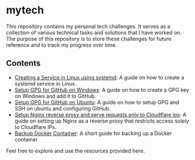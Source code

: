 # mytech

This repository contains my personal tech challenges. It serves as a collection of various technical tasks and solutions that I have worked on. The purpose of this repository is to store these challenges for future reference and to track my progress over time.

## Contents

- [Creating a Service in Linux using systemd](Linux/CreatingServices.md): A guide on how to create a systemd service in Linux.
- [Setup GPG for GitHub on Windows](Git/SetupGPGForGithubOnWindows.md): A guide on how to create a GPG key on Windows and add it to GitHub.
- [Setup GPG for GitHub on Ubuntu](Git/SetupGPGAndSSHForGithubOnUbuntu.md): A guide on how to setup GPG and SSH on ubuntu and configuring GitHub.
- [Setup Nginx reverse proxy and serve requests only to Cloudflare ips](Linux/SetupNginxReverseProxy.md): A guide on setting up Nginx as a reverse proxy that restricts access solely to Cloudflare IPs.
- [Backup Docker Container](Docker/BackupDockerContainer.md): A short guide for backing up a Docker container.

Feel free to explore and use the resources provided here.
